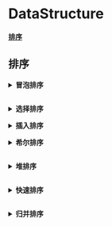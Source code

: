 # **DataStructure**

[**排序**](#排序)

## **排序**

<b><details><summary>冒泡排序<summary></b>
</details>

<b><details><summary>选择排序<summary></b>

</details>
<b><details><summary>插入排序<summary></b>

</details>

<b><details><summary>希尔排序<summary></b>

</details>

<b><details><summary>堆排序<summary></b>

</details>

<b><details><summary>快速排序<summary></b>

</details>

<b><details><summary>归并排序<summary></b>

</details>
